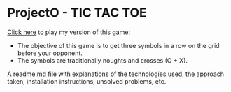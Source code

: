 ProjectO - TIC TAC TOE
===============

[Click here](https://katiezoe.github.io/project0/) to play my version of this game:

* The objective of this game is to get three symbols in a row on the grid before your opponent.
* The symbols are traditionally noughts and crosses (O + X).


A readme.md file with explanations of the technologies used, the approach taken, installation instructions, unsolved problems, etc.
